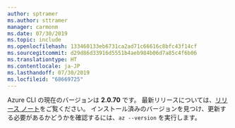 ```yaml
---
author: sptramer
ms.author: sttramer
manager: carmonm
ms.date: 07/30/2019
ms.topic: include
ms.openlocfilehash: 133460133eb6731ca2ad71c66616c8bfc43f14cf
ms.sourcegitcommit: d29d86d33916d5551b4aeb984b06d7a85c4f6b06
ms.translationtype: HT
ms.contentlocale: ja-JP
ms.lasthandoff: 07/30/2019
ms.locfileid: "68669725"
---
```

Azure CLI の現在のバージョンは __2.0.70__ です。 最新リリースについては、[リリース ノート](../release-notes-azure-cli.md)をご覧ください。 インストール済みのバージョンを見つけ、更新する必要があるかどうかを確認するには、`az --version` を実行します。

